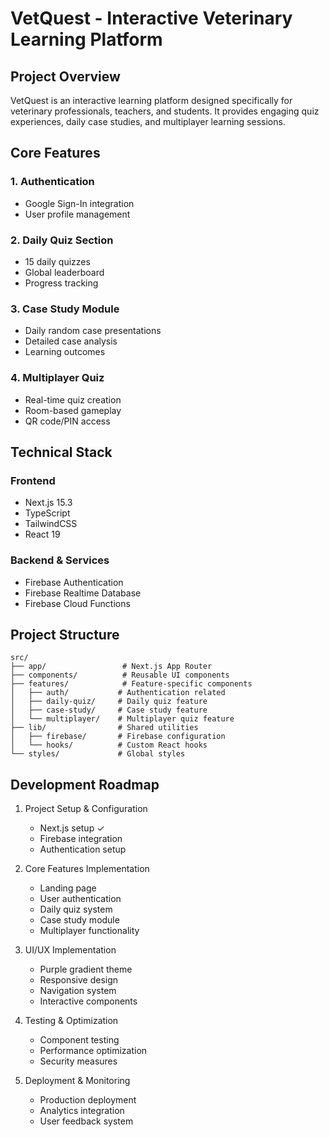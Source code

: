 # VetQuest - Interactive Veterinary Learning Platform

## Project Overview
VetQuest is an interactive learning platform designed specifically for veterinary professionals, teachers, and students. It provides engaging quiz experiences, daily case studies, and multiplayer learning sessions.

## Core Features

### 1. Authentication
- Google Sign-In integration
- User profile management

### 2. Daily Quiz Section
- 15 daily quizzes
- Global leaderboard
- Progress tracking

### 3. Case Study Module
- Daily random case presentations
- Detailed case analysis
- Learning outcomes

### 4. Multiplayer Quiz
- Real-time quiz creation
- Room-based gameplay
- QR code/PIN access

## Technical Stack

### Frontend
- Next.js 15.3
- TypeScript
- TailwindCSS
- React 19

### Backend & Services
- Firebase Authentication
- Firebase Realtime Database
- Firebase Cloud Functions

## Project Structure

```
src/
├── app/                 # Next.js App Router
├── components/          # Reusable UI components
├── features/            # Feature-specific components
│   ├── auth/           # Authentication related
│   ├── daily-quiz/     # Daily quiz feature
│   ├── case-study/     # Case study feature
│   └── multiplayer/    # Multiplayer quiz feature
├── lib/                # Shared utilities
│   ├── firebase/       # Firebase configuration
│   └── hooks/          # Custom React hooks
└── styles/             # Global styles
```

## Development Roadmap

1. Project Setup & Configuration
   - Next.js setup ✓
   - Firebase integration
   - Authentication setup

2. Core Features Implementation
   - Landing page
   - User authentication
   - Daily quiz system
   - Case study module
   - Multiplayer functionality

3. UI/UX Implementation
   - Purple gradient theme
   - Responsive design
   - Navigation system
   - Interactive components

4. Testing & Optimization
   - Component testing
   - Performance optimization
   - Security measures

5. Deployment & Monitoring
   - Production deployment
   - Analytics integration
   - User feedback system
